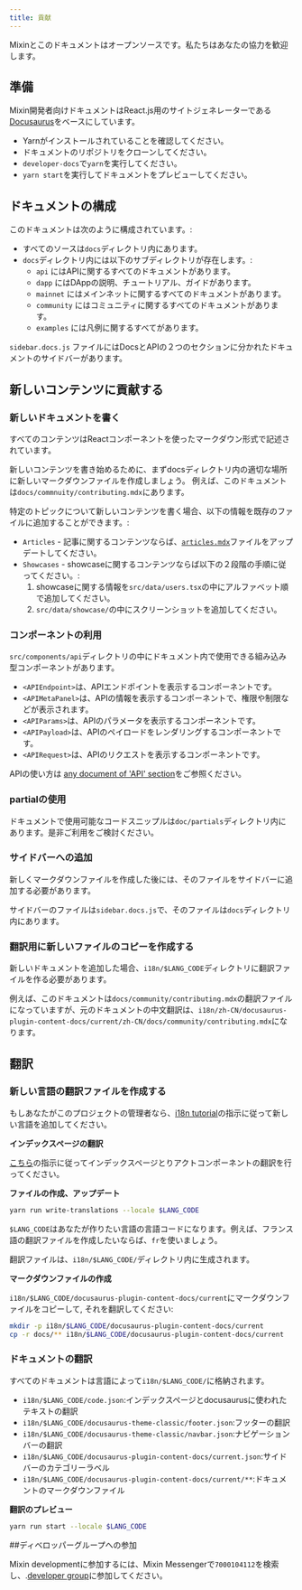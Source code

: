 ```yaml
---
title: 貢献
---
```


Mixinとこのドキュメントはオープンソースです。私たちはあなたの協力を歓迎します。

## 準備

Mixin開発者向けドキュメントはReact.js用のサイトジェネレーターである[Docusaurus](https://docusaurus.io/docs/en/latest/)をベースにしています。

- Yarnがインストールされていることを確認してください。
- ドキュメントのリポジトリをクローンしてください。
- `developer-docs`で`yarn`を実行してください。
- `yarn start`を実行してドキュメントをプレビューしてください。

## ドキュメントの構成

このドキュメントは次のように構成されています。:

- すべてのソースは`docs`ディレクトリ内にあります。
- `docs`ディレクトリ内には以下のサブディレクトリが存在します。:
  - `api` にはAPIに関するすべてのドキュメントがあります。
  - `dapp` にはDAppの説明、チュートリアル、ガイドがあります。
  - `mainnet` にはメインネットに関するすべてのドキュメントがあります。
  - `community` にはコミュニティに関するすべてのドキュメントがあります。
  - `examples` には凡例に関するすべてがあります。

 `sidebar.docs.js` ファイルにはDocsとAPIの２つのセクションに分かれたドキュメントのサイドバーがあります。

## 新しいコンテンツに貢献する

### 新しいドキュメントを書く

すべてのコンテンツはReactコンポーネントを使ったマークダウン形式で記述されています。

新しいコンテンツを書き始めるために、まずdocsディレクトリ内の適切な場所に新しいマークダウンファイルを作成しましょう。
例えば、このドキュメントは`docs/commnuity/contributing.mdx`にあります。

特定のトピックについて新しいコンテンツを書く場合、以下の情報を既存のファイルに追加することができます。:

- `Articles` - 記事に関するコンテンツならば、[`articles.mdx`](./articles)ファイルをアップデートしてください。
- `Showcases` - showcaseに関するコンテンツならば以下の２段階の手順に従ってください。:
  1. showcaseに関する情報を`src/data/users.tsx`の中にアルファベット順で追加してください。
  2. `src/data/showcase/`の中にスクリーンショットを追加してください。

### コンポーネントの利用

`src/components/api`ディレクトリの中にドキュメント内で使用できる組み込み型コンポーネントがあります。

- `<APIEndpoint>`は、APIエンドポイントを表示するコンポーネントです。
- `<APIMetaPanel>`は、APIの情報を表示するコンポーネントで、権限や制限などが表示されます。
- `<APIParams>`は、APIのパラメータを表示するコンポーネントです。
- `<APIPayload>`は、APIのペイロードをレンダリングするコンポーネントです。
- `<APIRequest>`は、APIのリクエストを表示するコンポーネントです。

APIの使い方は [any document of 'API' section](/docs/api/guide)をご参照ください。

### partialの使用

ドキュメントで使用可能なコードスニップルは`doc/partials`ディレクトリ内にあります。是非ご利用をご検討ください。

### サイドバーへの追加

新しくマークダウンファイルを作成した後には、そのファイルをサイドバーに追加する必要があります。

サイドバーのファイルは`sidebar.docs.js`で、そのファイルは`docs`ディレクトリ内にあります。

### 翻訳用に新しいファイルのコピーを作成する

新しいドキュメントを追加した場合、`i18n/$LANG_CODE`ディレクトリに翻訳ファイルを作る必要があります。

例えば、このドキュメントは`docs/community/contributing.mdx`の翻訳ファイルになっていますが、元のドキュメントの中文翻訳は、`i18n/zh-CN/docusaurus-plugin-content-docs/current/zh-CN/docs/community/contributing.mdx`になります。

## 翻訳

### 新しい言語の翻訳ファイルを作成する

もしあなたがこのプロジェクトの管理者なら、[i18n tutorial](https://docusaurus.io/docs/i18n/tutorial)の指示に従って新しい言語を追加してください。

**インデックスページの翻訳**

[こちら](https://docusaurus.io/docs/i18n/tutorial#use-the-translation-apis)の指示に従ってインデックスページとりアクトコンポーネントの翻訳を行ってください。

**ファイルの作成、アップデート**

```bash
yarn run write-translations --locale $LANG_CODE
```

`$LANG_CODE`はあなたが作りたい言語の言語コードになります。例えば、フランス語の翻訳ファイルを作成したいならば、`fr`を使いましょう。

翻訳ファイルは、`i18n/$LANG_CODE/`ディレクトリ内に生成されます。

**マークダウンファイルの作成**

`i18n/$LANG_CODE/docusaurus-plugin-content-docs/current`にマークダウンファイルをコピーして, それを翻訳してください:

```bash
mkdir -p i18n/$LANG_CODE/docusaurus-plugin-content-docs/current
cp -r docs/** i18n/$LANG_CODE/docusaurus-plugin-content-docs/current
```

### ドキュメントの翻訳

すべてのドキュメントは言語によって`i18n/$LANG_CODE/`に格納されます。

- `i18n/$LANG_CODE/code.json`:インデックスページとdocusaurusに使われたテキストの翻訳
- `i18n/$LANG_CODE/docusaurus-theme-classic/footer.json`:フッターの翻訳
- `i18n/$LANG_CODE/docusaurus-theme-classic/navbar.json`:ナビゲーションバーの翻訳
- `i18n/$LANG_CODE/docusaurus-plugin-content-docs/current.json`:サイドバーのカテゴリーラベル
- `i18n/$LANG_CODE/docusaurus-plugin-content-docs/current/**`:ドキュメントのマークダウンファイル

**翻訳のプレビュー**

```bash
yarn run start --locale $LANG_CODE
```

##ディベロッパーグループへの参加

Mixin developmentに参加するには、Mixin Messengerで`7000104112`を検索し、.[developer group](https://supergroup.mixin.fan/#/7000104112/home)に参加してください。

